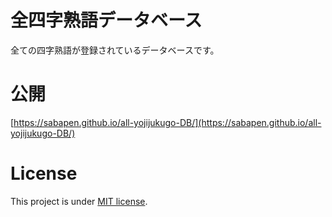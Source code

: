 # 全四字熟語データベース
全ての四字熟語が登録されているデータベースです。

# 公開
[https://sabapen.github.io/all-yojijukugo-DB/](https://sabapen.github.io/all-yojijukugo-DB/)

# License
This project is under [MIT license](https://en.wikipedia.org/wiki/MIT_License).
